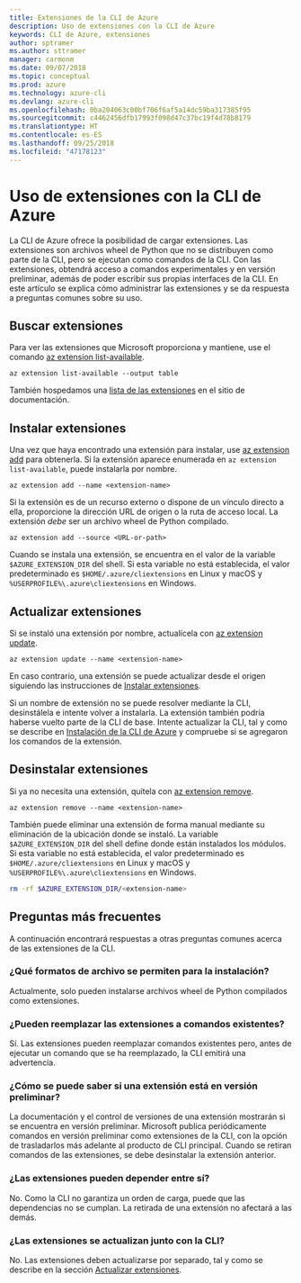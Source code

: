 ```yaml
---
title: Extensiones de la CLI de Azure
description: Uso de extensiones con la CLI de Azure
keywords: CLI de Azure, extensiones
author: sptramer
ms.author: sttramer
manager: carmonm
ms.date: 09/07/2018
ms.topic: conceptual
ms.prod: azure
ms.technology: azure-cli
ms.devlang: azure-cli
ms.openlocfilehash: 0ba204063c00bf706f6af5a14dc59ba317385f95
ms.sourcegitcommit: c4462456dfb17993f098d47c37bc19f4d78b8179
ms.translationtype: HT
ms.contentlocale: es-ES
ms.lasthandoff: 09/25/2018
ms.locfileid: "47178123"
---
```

# <a name="use-extensions-with-azure-cli"></a>Uso de extensiones con la CLI de Azure 

La CLI de Azure ofrece la posibilidad de cargar extensiones. Las extensiones son archivos wheel de Python que no se distribuyen como parte de la CLI, pero se ejecutan como comandos de la CLI.
Con las extensiones, obtendrá acceso a comandos experimentales y en versión preliminar, además de poder escribir sus propias interfaces de la CLI. En este artículo se explica cómo administrar las extensiones y se da respuesta a preguntas comunes sobre su uso.

## <a name="find-extensions"></a>Buscar extensiones

Para ver las extensiones que Microsoft proporciona y mantiene, use el comando [az extension list-available](/cli/azure/extension#az-extension-list-available).

```azurecli-interactive
az extension list-available --output table
```

También hospedamos una [lista de las extensiones](azure-cli-extensions-list.md) en el sitio de documentación.

## <a name="install-extensions"></a>Instalar extensiones

Una vez que haya encontrado una extensión para instalar, use [az extension add](https://docs.microsoft.com/cli/azure/extension#az-extension-add) para obtenerla. Si la extensión aparece enumerada en `az extension list-available`, puede instalarla por nombre.

```azurecli-interactive
az extension add --name <extension-name>
```

Si la extensión es de un recurso externo o dispone de un vínculo directo a ella, proporcione la dirección URL de origen o la ruta de acceso local. La extensión _debe_ ser un archivo wheel de Python compilado.

```azurecli-interactive
az extension add --source <URL-or-path>
```

Cuando se instala una extensión, se encuentra en el valor de la variable `$AZURE_EXTENSION_DIR` del shell. Si esta variable no está establecida, el valor predeterminado es `$HOME/.azure/cliextensions` en Linux y macOS y `%USERPROFILE%\.azure\cliextensions` en Windows.

## <a name="update-extensions"></a>Actualizar extensiones

Si se instaló una extensión por nombre, actualícela con [az extension update](https://docs.microsoft.com/cli/azure/extension#az-extension-update).

```azurecli-interactive
az extension update --name <extension-name>
```

En caso contrario, una extensión se puede actualizar desde el origen siguiendo las instrucciones de [Instalar extensiones](#install-extensions).

Si un nombre de extensión no se puede resolver mediante la CLI, desinstálela e intente volver a instalarla. La extensión también podría haberse vuelto parte de la CLI de base.
Intente actualizar la CLI, tal y como se describe en [Instalación de la CLI de Azure](install-azure-cli.md) y compruebe si se agregaron los comandos de la extensión.

## <a name="uninstall-extensions"></a>Desinstalar extensiones

Si ya no necesita una extensión, quítela con [az extension remove](https://docs.microsoft.com/cli/azure/extension#az-extension-remove).

```azurecli-interactive
az extension remove --name <extension-name>
```

También puede eliminar una extensión de forma manual mediante su eliminación de la ubicación donde se instaló. La variable `$AZURE_EXTENSION_DIR` del shell define donde están instalados los módulos.
Si esta variable no está establecida, el valor predeterminado es `$HOME/.azure/cliextensions` en Linux y macOS y `%USERPROFILE%\.azure\cliextensions` en Windows.

```bash
rm -rf $AZURE_EXTENSION_DIR/<extension-name>
```

## <a name="faq"></a>Preguntas más frecuentes

A continuación encontrará respuestas a otras preguntas comunes acerca de las extensiones de la CLI.

### <a name="what-file-formats-are-allowed-for-installation"></a>¿Qué formatos de archivo se permiten para la instalación?

Actualmente, solo pueden instalarse archivos wheel de Python compilados como extensiones.

### <a name="can-extensions-replace-existing-commands"></a>¿Pueden reemplazar las extensiones a comandos existentes?

Sí. Las extensiones pueden reemplazar comandos existentes pero, antes de ejecutar un comando que se ha reemplazado, la CLI emitirá una advertencia.

### <a name="how-can-i-tell-if-an-extension-is-in-pre-release"></a>¿Cómo se puede saber si una extensión está en versión preliminar?

La documentación y el control de versiones de una extensión mostrarán si se encuentra en versión preliminar. Microsoft publica periódicamente comandos en versión preliminar como extensiones de la CLI, con la opción de trasladarlos más adelante al producto de CLI principal. Cuando se retiran comandos de las extensiones, se debe desinstalar la extensión anterior. 

### <a name="can-extensions-depend-upon-each-other"></a>¿Las extensiones pueden depender entre sí?

No. Como la CLI no garantiza un orden de carga, puede que las dependencias no se cumplan. La retirada de una extensión no afectará a las demás.

### <a name="are-extensions-updated-along-with-the-cli"></a>¿Las extensiones se actualizan junto con la CLI?

No. Las extensiones deben actualizarse por separado, tal y como se describe en la sección [Actualizar extensiones](#update-extensions).
